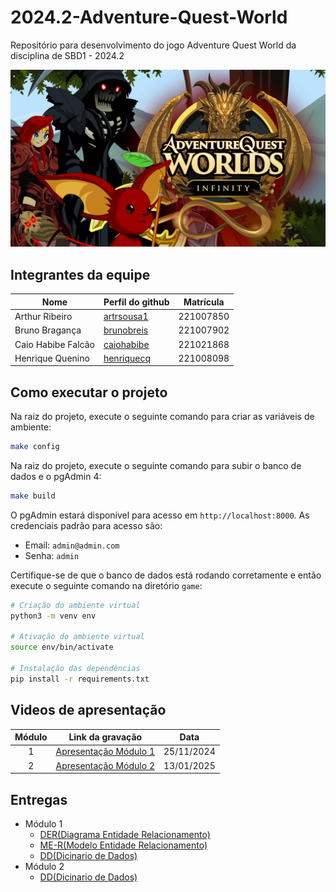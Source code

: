 # 2024.2-Adventure-Quest-World
Repositório para desenvolvimento do jogo Adventure Quest World da disciplina de SBD1 - 2024.2

![aqw](./aqw.jpg)

## Integrantes da equipe

| Nome         | Perfil do github                                 | Matrícula|
|--------------|--------------------------------------------------|----------|
| Arthur Ribeiro | [artrsousa1](https://github.com/artrsousa1)        | 221007850 |
| Bruno Bragança | [brunobreis](https://github.com/brunobreis)      | 221007902 |
| Caio Habibe Falcão| [caiohabibe](https://github.com/caiohabibe)| 221021868 |
| Henrique Quenino  | [henriquecq](https://github.com/henriquecq)            | 221008098 |

## Como executar o projeto

Na raiz do projeto, execute o seguinte comando para criar as variáveis de ambiente:

```bash
make config
```

Na raiz do projeto, execute o seguinte comando para subir o banco de dados e o pgAdmin 4:

```bash
make build
```

O pgAdmin estará disponível para acesso em `http://localhost:8000`. As credenciais padrão para acesso são:

- Email: `admin@admin.com`
- Senha: `admin`

Certifique-se de que o banco de dados está rodando corretamente e então execute o seguinte comando na diretório `game`:

```bash
# Criação do ambiente virtual
python3 -m venv env

# Ativação do ambiente virtual
source env/bin/activate

# Instalação das dependências
pip install -r requirements.txt
```

## Videos de apresentação

| Módulo         | Link da gravação       | Data |
|:--------------:|------------------------|------|
| 1              | [Apresentação Módulo 1](https://youtu.be/rttzNn9oLz4) | 25/11/2024 |
| 2              | [Apresentação Módulo 2](link) | 13/01/2025 |

## Entregas

- Módulo 1
  - [DER(Diagrama Entidade Relacionamento)](./Modulo_1/DER(Diagrama_Entidade_Relacionamento).png)
  - [ME-R(Modelo Entidade Relacionamento)](./Modulo_1/ME-R(Modelo_Entidade_Relacionamento).md)
  - [DD(Dicinario de Dados)](./Modulo_1/DD(Dicinario_de_Dados).md)
- Módulo 2
  - [DD(Dicinario de Dados)](./Modulo_2/DD(Dicinario_de_Dados)_v1.1.md)

